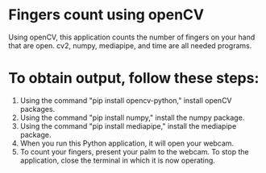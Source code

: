 # Fingers count using openCV
Using openCV, this application counts the number of fingers on your hand that are open.
cv2, numpy, mediapipe, and time are all needed programs.

# To obtain output, follow these steps:

1. Using the command "pip install opencv-python," install openCV packages.
2. Using the command "pip install numpy," install the numpy package.
3. Using the command "pip install mediapipe," install the mediapipe package.
4. When you run this Python application, it will open your webcam.
5. To count your fingers, present your palm to the webcam.
To stop the application, close the terminal in which it is now operating.
